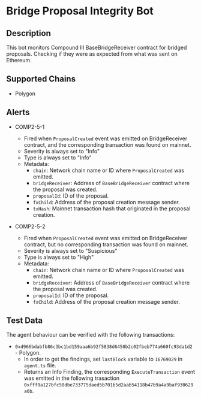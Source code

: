 # Bridge Proposal Integrity Bot

## Description

This bot monitors Compound III BaseBridgeReceiver contract for bridged proposals. Checking if they were as expected from what was sent on Ethereum.

## Supported Chains

- Polygon

## Alerts

- COMP2-5-1

  - Fired when `ProposalCreated` event was emitted on BridgeReceiver contract, and the corresponding transaction was found on mainnet.
  - Severity is always set to "Info"
  - Type is always set to "Info"
  - Metadata:
    - `chain`: Network chain name or ID where `ProposalCreated` was emitted.
    - `bridgeReceiver`: Address of `BaseBridgeReceiver` contract where the proposal was created.
    - `proposalId`: ID of the proposal.
    - `fxChild`: Address of the proposal creation message sender.
    - `txHash`: Mainnet transaction hash that originated in the proposal creation.

- COMP2-5-2
  - Fired when `ProposalCreated` event was emitted on BridgeReceiver contract, but no corresponding transaction was found on mainnet.
  - Severity is always set to "Suspicious"
  - Type is always set to "High"
  - Metadata:
    - `chain`: Network chain name or ID where `ProposalCreated` was emitted.
    - `bridgeReceiver`: Address of `BaseBridgeReceiver` contract where the proposal was created.
    - `proposalId`: ID of the proposal.
    - `fxChild`: Address of the proposal creation message sender.

## Test Data

The agent behaviour can be verified with the following transactions:

- `0xd966bdabfb86c3bc1bd159aaa6b92f5838d6450b2c02fbeb774a660fc93da1d2` - Polygon.
  - In order to get the findings, set `lastBlock` variable to `16769029` in `agent.ts` file.
  - Returns an Info Finding, the corresponding `ExecuteTransaction` event was emitted in the following trasaction `0xfff9a127bfc58dbe733775daed5b701b5d2aab54118b47b9a4a9baf930629a0b`.
